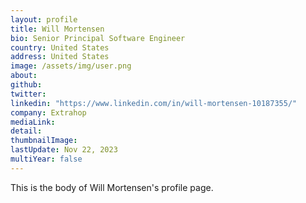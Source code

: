 ```yaml
---
layout: profile
title: Will Mortensen
bio: Senior Principal Software Engineer
country: United States
address: United States
image: /assets/img/user.png
about: 
github:
twitter: 
linkedin: "https://www.linkedin.com/in/will-mortensen-10187355/"
company: Extrahop
mediaLink:
detail: 
thumbnailImage:
lastUpdate: Nov 22, 2023 
multiYear: false
---
```


This is the body of Will Mortensen's profile page.
